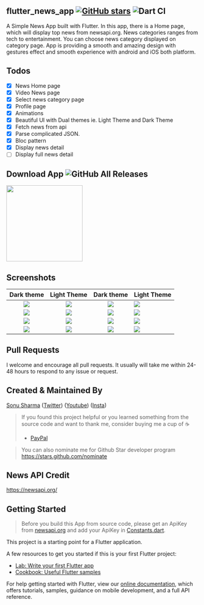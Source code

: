 ## flutter_news_app  [![GitHub stars](https://img.shields.io/github/stars/Thealphamerc/flutter_news_app?style=social)](https://github.com/login?return_to=%2FTheAlphamerc%flutter_SoftUI_watchApp) ![Dart CI](https://github.com/TheAlphamerc/flutter_news_app/workflows/Dart%20CI/badge.svg)

A Simple News App built with Flutter. In this app, there is a Home page, which will display top news from newsapi.org. News categories ranges from tech to entertainment. You can choose news category displayed on category page. App is providing a smooth and amazing design with gestures effect and smooth experience with android and iOS both platform.


 ## Todos

- [x] News Home page
- [x] Video News page
- [x] Select news category page
- [x] Profile page
- [x] Animations
- [x] Beautiful UI with Dual themes ie. Light Theme and Dark Theme
- [x] Fetch news from api
- [x] Parse complicated JSON.
- [x] Bloc pattern
- [x] Display news detail
- [ ] Display full news detail

## Download App ![GitHub All Releases](https://img.shields.io/github/downloads/Thealphamerc/flutter_news_app/total?color=green)
<a href="https://github.com/TheAlphamerc/flutter_news_app/releases/download/v1.0.0/app-release.apk"><img src="https://playerzon.com/asset/download.png" width="200"></img></a>

## Screenshots

Dark theme               |  Light Theme               | Dark theme               |  Light Theme
:-------------------------:|:-------------------------:|:-------------------------:|:-------------------------
![](https://github.com/TheAlphamerc/flutter_news_app/blob/master/screenshots/dark_1.jpg?raw=true)|![](https://github.com/TheAlphamerc/flutter_news_app/blob/master/screenshots/light_1.jpg?raw=true)|![](https://github.com/TheAlphamerc/flutter_news_app/blob/master/screenshots/dark_2.jpg?raw=true)|![](https://github.com/TheAlphamerc/flutter_news_app/blob/master/screenshots/light_2.jpg?raw=true)
![](https://github.com/TheAlphamerc/flutter_news_app/blob/master/screenshots/dark_category.jpg?raw=true)|![](https://github.com/TheAlphamerc/flutter_news_app/blob/master/screenshots/light_category.jpg?raw=true)|![](https://github.com/TheAlphamerc/flutter_news_app/blob/master/screenshots/dark_profile.jpg?raw=true)|![](https://github.com/TheAlphamerc/flutter_news_app/blob/master/screenshots/light_profile.jpg?raw=true)
![](https://github.com/TheAlphamerc/flutter_news_app/blob/master/screenshots/dark_3.jpg?raw=true)|![](https://github.com/TheAlphamerc/flutter_news_app/blob/master/screenshots/light_3.jpg?raw=true)|![](https://github.com/TheAlphamerc/flutter_news_app/blob/master/screenshots/dark_4.jpg?raw=true)|![](https://github.com/TheAlphamerc/flutter_news_app/blob/master/screenshots/light_4.jpg?raw=true)
![](https://github.com/TheAlphamerc/flutter_news_app/blob/master/screenshots/dark_5.jpg?raw=true)|![](https://github.com/TheAlphamerc/flutter_news_app/blob/master/screenshots/light_5.jpg?raw=true)|![](https://github.com/TheAlphamerc/flutter_news_app/blob/master/screenshots/dark_6.jpg?raw=true)|![](https://github.com/TheAlphamerc/flutter_news_app/blob/master/screenshots/light_6.jpg?raw=true)


## Pull Requests

I welcome and encourage all pull requests. It usually will take me within 24-48 hours to respond to any issue or request.

## Created & Maintained By

[Sonu Sharma](https://github.com/TheAlphamerc) ([Twitter](https://www.twitter.com/TheAlphamerc)) ([Youtube](https://www.youtube.com/user/sonusharma045sonu/))
([Insta](https://www.instagram.com/_sonu_sharma__))

> If you found this project helpful or you learned something from the source code and want to thank me, consider buying me a cup of :coffee:
>
> * [PayPal](https://www.paypal.me/TheAlphamerc/)

> You can also nominate me for Github Star developer program https://stars.github.com/nominate

## News API Credit
https://newsapi.org/

## Getting Started
> Before you build this App from source code, please get an ApiKey from [newsapi.org](https://newsapi.org)
and add your ApiKey in [Constants.dart](https://github.com/TheAlphamerc/flutter_news_app/blob/aad3f409e6f0ba7aeb7e5a823a942c697341c134/lib/src/helpers/constants.dart#L2). 

This project is a starting point for a Flutter application.

A few resources to get you started if this is your first Flutter project:

- [Lab: Write your first Flutter app](https://flutter.dev/docs/get-started/codelab)
- [Cookbook: Useful Flutter samples](https://flutter.dev/docs/cookbook)

For help getting started with Flutter, view our
[online documentation](https://flutter.dev/docs), which offers tutorials,
samples, guidance on mobile development, and a full API reference.




